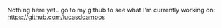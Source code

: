 Nothing here yet.. go to my github to see what I'm currently working on:
<a href="https://github.com/lucasdcampos" target="_blank">https://github.com/lucasdcampos</a>